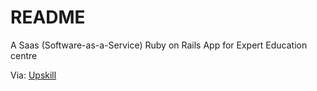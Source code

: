 # README

A Saas (Software-as-a-Service) Ruby on Rails App for Expert Education centre

Via: [Upskill](https://upskillcourses.com) 
